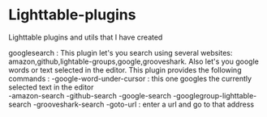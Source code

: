 # Lighttable-plugins
Lighttable plugins and utils that I have created

googlesearch :
    This plugin let's you search using several websites: 
	amazon,github,lightable-groups,google,grooveshark. Also let's you google words or text
	selected in the editor.
	This plugin provides the following commands :
	-google-word-under-cursor : this one googles the currently selected text in the editor  
	-amazon-search
	-github-search
	-google-search
	-googlegroup-lighttable-search
	-grooveshark-search
	-goto-url : enter a url and go to that address